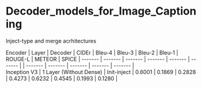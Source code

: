 # Decoder_models_for_Image_Captioning
Inject-type and merge acrhitectures


Encoder  | Layer | Decoder | CIDEr  | Bleu-4 | Bleu-3 | Bleu-2 | Bleu-1 | ROUGE-L | METEOR | SPICE |
------- | ------- | ------- | ------- | ------- | ------- | | ------- | ------- | ------- | ------- | ------- |    
Inception V3 | 1 Layer (Without Dense) | Init-inject | 0.6001 | 0.1869 | 0.2828 | 0.4273 | 0.6232 | 0.4545 | 0.1993 | 0.1280 |
